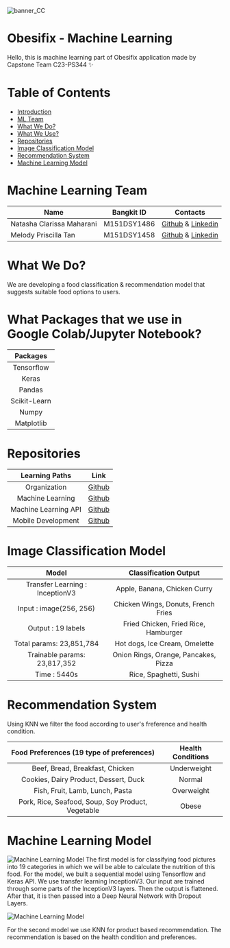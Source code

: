![banner_CC](https://www.linkpicture.com/q/Copy-of-Obesifix-Bangkit-2023-2.jpg)


# Obesifix - Machine Learning
Hello, this is machine learning part of Obesifix application made by Capstone Team C23-PS344 ✨

# Table of Contents
- [Introduction](https://github.com/Obesifix-Bangkit-2023/Machine_Learning#machine-learning-team)
- [ML Team](https://github.com/Obesifix-Bangkit-2023/Machine_Learning#machine-learning-team)
- [What We Do?](https://github.com/Obesifix-Bangkit-2023/Machine_Learning#what-we-do)
- [What We Use?](https://github.com/Obesifix-Bangkit-2023/Machine_Learning#What-Packages-that-we-use-in-Google-Colab/Jupyter-Notebook)
- [Repositories](https://github.com/Obesifix-Bangkit-2023/Machine_Learning#repositories)
- [Image Classification Model](https://github.com/Obesifix-Bangkit-2023/Machine_Learning#image-classification-model)
- [Recommendation System](https://github.com/Obesifix-Bangkit-2023/Machine_Learning#recommendation-system)
- [Machine Learning Model](https://github.com/Obesifix-Bangkit-2023/Machine_Learning#endpoint#machine-learning-model)

# Machine Learning Team

|  Name | Bangkit ID | Contacts |
| ------------ | ------------ | ------------ |
| Natasha Clarissa Maharani	 | M151DSY1486		 | [Github](https://github.com/natnaaatcm) & [Linkedin](https://www.linkedin.com/in/natashacentimeter/)  |
| Melody Priscilla Tan	 | M151DSY1458		| [Github](https://github.com/meeeeeeeel) & [Linkedin](https://www.linkedin.com/in/melodyprs/) |

# What We Do?
We are developing a food classification & recommendation model that suggests suitable food options to users.

# What Packages that we use in Google Colab/Jupyter Notebook?

|   Packages |                                
| :----------------: | 
|    Tensorflow |
|  Keras      |  
| Pandas |  
| Scikit-Learn |  
| Numpy |  
| Matplotlib |  

# Repositories

|   Learning Paths       |                                Link                                              |
| :----------------:     | :----------------------------------------------------------------:               |
|   Organization         |            [Github](https://github.com/Obesifix-Bangkit-2023)                    |
|  Machine Learning      |            [Github](https://github.com/Obesifix-Bangkit-2023/Machine_Learning)   |
|  Machine Learning API  |        [Github](https://github.com/Obesifix-Bangkit-2023/ML-services-API)        |
| Mobile Development     |            [Github](https://github.com/Obesifix-Bangkit-2023/Mobile_Development) |


# Image Classification Model

|   Model |                                Classification Output                               |
| :----------------: | :----------------------------------------------------------------: |
|   Transfer Learning : InceptionV3     |      Apple, Banana, Chicken Curry                        |
|  Input : image(256, 256)  |  Chicken Wings, Donuts, French Fries                 |
| Output : 19 labels|  Fried Chicken, Fried Rice, Hamburger      |
| Total params: 23,851,784 |  Hot dogs, Ice Cream, Omelette          |
| Trainable params: 23,817,352 |  Onion Rings, Orange, Pancakes, Pizza         |
| Time : 5440s |  Rice, Spaghetti, Sushi          |

# Recommendation System
Using KNN we filter the food according to user's freference and health condition.

|   Food Preferences (19 type of preferences) |                                Health Conditions                                |
| :----------------: | :----------------------------------------------------------------: |
|   Beef, Bread, Breakfast, Chicken     |      Underweight                        |
|  Cookies, Dairy Product, Dessert, Duck  |  Normal                 |
| Fish, Fruit, Lamb, Lunch, Pasta |  Overweight          |
| Pork, Rice, Seafood, Soup, Soy Product, Vegetable |  Obese          |


# Machine Learning Model

![Machine Learning Model](https://www.linkpicture.com/q/sfer.png)
The first model is for classifying food pictures into 19 categories in which we will be able to calculate the nutrition of this food. For the model, we built a sequential model using Tensorflow and Keras API. We use transfer learning InceptionV3. Our input are trained through some parts of the InceptionV3 layers. Then the output is flattened. After that, it is then passed into a Deep Neural Network with Dropout Layers.

![Machine Learning Model](https://www.linkpicture.com/q/246290439-c8d2c9e2-e526-448b-806d-a9b2d81cf9c7.png)

For the second model we use KNN for product based recommendation. The recommendation is based on the health condition and preferences.

